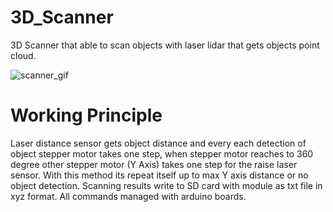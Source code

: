 # 3D_Scanner
3D Scanner that able to scan objects with laser lidar that gets objects point cloud.



![scanner_gif](https://user-images.githubusercontent.com/79113497/164955075-7298cbb2-7960-4304-b98f-d7ef0cc742fc.gif)


# Working Principle
Laser distance sensor gets object distance and every each detection of object stepper motor takes one step, when stepper motor reaches to 360 degree
other stepper motor (Y Axis) takes one step for the raise laser sensor. With this method its repeat itself up to max Y axis distance or no object detection. Scanning
results write to SD card with module as txt file in xyz format. All commands managed with arduino boards.
